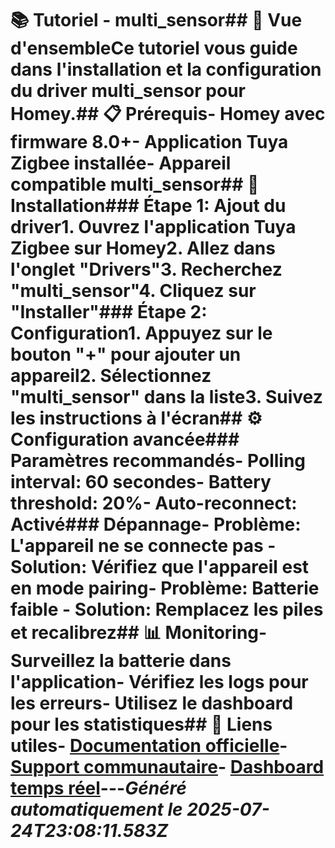# 📚 Tutoriel - multi_sensor## 🎯 Vue d'ensembleCe tutoriel vous guide dans l'installation et la configuration du driver **multi_sensor** pour Homey.## 📋 Prérequis- Homey avec firmware 8.0+- Application Tuya Zigbee installée- Appareil compatible multi_sensor## 🔧 Installation### Étape 1: Ajout du driver1. Ouvrez l'application Tuya Zigbee sur Homey2. Allez dans l'onglet "Drivers"3. Recherchez "multi_sensor"4. Cliquez sur "Installer"### Étape 2: Configuration1. Appuyez sur le bouton "+" pour ajouter un appareil2. Sélectionnez "multi_sensor" dans la liste3. Suivez les instructions à l'écran## ⚙️ Configuration avancée### Paramètres recommandés- **Polling interval**: 60 secondes- **Battery threshold**: 20%- **Auto-reconnect**: Activé### Dépannage- **Problème**: L'appareil ne se connecte pas - **Solution**: Vérifiez que l'appareil est en mode pairing- **Problème**: Batterie faible - **Solution**: Remplacez les piles et recalibrez## 📊 Monitoring- Surveillez la batterie dans l'application- Vérifiez les logs pour les erreurs- Utilisez le dashboard pour les statistiques## 🔗 Liens utiles- [Documentation officielle](../README.md)- [Support communautaire](https://github.com/dlnraja/com.universaltuyazigbee.device/issues)- [Dashboard temps réel](../dashboard/)---*Généré automatiquement le 2025-07-24T23:08:11.583Z*